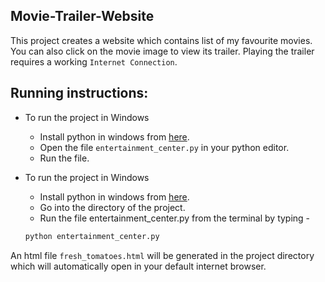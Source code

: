 ## Movie-Trailer-Website

This project creates a website which contains list of my favourite movies. You can also click on the movie image to view its trailer. Playing the trailer requires a working `Internet Connection`. 

## Running instructions:
  - To run the project in Windows
    - Install python in windows from <a href="https://www.python.org/downloads/windows/">here</a>.
    - Open the file `entertainment_center.py` in your python editor.
    - Run the file.

  - To run the project in Windows
    - Install python in windows from <a href="https://www.python.org/downloads/">here</a>.
    - Go into the directory of the project.
    - Run the file entertainment_center.py from the terminal by typing - 
    ```sh
    python entertainment_center.py
    ```
  An html file `fresh_tomatoes.html` will be generated in the project directory which will automatically open in your default internet       browser.
